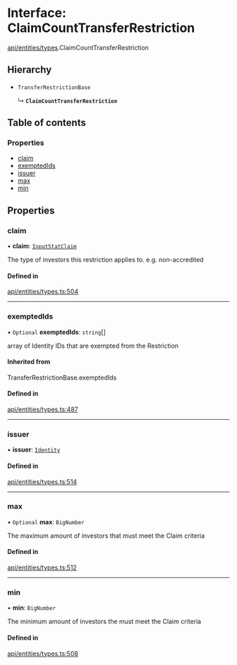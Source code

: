 # Interface: ClaimCountTransferRestriction

[api/entities/types](../wiki/api.entities.types).ClaimCountTransferRestriction

## Hierarchy

- `TransferRestrictionBase`

  ↳ **`ClaimCountTransferRestriction`**

## Table of contents

### Properties

- [claim](../wiki/api.entities.types.ClaimCountTransferRestriction#claim)
- [exemptedIds](../wiki/api.entities.types.ClaimCountTransferRestriction#exemptedids)
- [issuer](../wiki/api.entities.types.ClaimCountTransferRestriction#issuer)
- [max](../wiki/api.entities.types.ClaimCountTransferRestriction#max)
- [min](../wiki/api.entities.types.ClaimCountTransferRestriction#min)

## Properties

### claim

• **claim**: [`InputStatClaim`](../wiki/api.entities.types#inputstatclaim)

The type of investors this restriction applies to. e.g. non-accredited

#### Defined in

[api/entities/types.ts:504](https://github.com/PolymeshAssociation/polymesh-sdk/blob/fe2e6dd1/src/api/entities/types.ts#L504)

___

### exemptedIds

• `Optional` **exemptedIds**: `string`[]

array of Identity IDs that are exempted from the Restriction

#### Inherited from

TransferRestrictionBase.exemptedIds

#### Defined in

[api/entities/types.ts:487](https://github.com/PolymeshAssociation/polymesh-sdk/blob/fe2e6dd1/src/api/entities/types.ts#L487)

___

### issuer

• **issuer**: [`Identity`](../wiki/api.entities.Identity.Identity)

#### Defined in

[api/entities/types.ts:514](https://github.com/PolymeshAssociation/polymesh-sdk/blob/fe2e6dd1/src/api/entities/types.ts#L514)

___

### max

• `Optional` **max**: `BigNumber`

The maximum amount of investors that must meet the Claim criteria

#### Defined in

[api/entities/types.ts:512](https://github.com/PolymeshAssociation/polymesh-sdk/blob/fe2e6dd1/src/api/entities/types.ts#L512)

___

### min

• **min**: `BigNumber`

The minimum amount of investors the must meet the Claim criteria

#### Defined in

[api/entities/types.ts:508](https://github.com/PolymeshAssociation/polymesh-sdk/blob/fe2e6dd1/src/api/entities/types.ts#L508)
